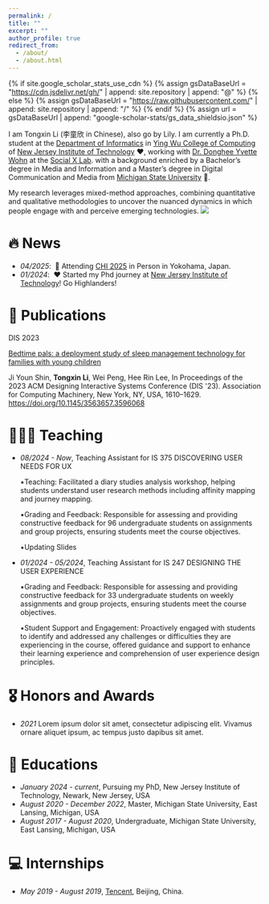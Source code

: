 ```yaml
---
permalink: /
title: ""
excerpt: ""
author_profile: true
redirect_from: 
  - /about/
  - /about.html
---
```


{% if site.google_scholar_stats_use_cdn %}
{% assign gsDataBaseUrl = "https://cdn.jsdelivr.net/gh/" | append: site.repository | append: "@" %}
{% else %}
{% assign gsDataBaseUrl = "https://raw.githubusercontent.com/" | append: site.repository | append: "/" %}
{% endif %}
{% assign url = gsDataBaseUrl | append: "google-scholar-stats/gs_data_shieldsio.json" %}

<span class='anchor' id='about-me'></span>

I am Tongxin Li (李童欣 in Chinese), also go by Lily. I am currently a Ph.D. student at the [Department of Informatics](https://informatics.njit.edu/) in [Ying Wu College of Computing](https://computing.njit.edu/) of [New Jersey Institute of Technology](https://www.njit.edu/) ❤️, working with [Dr. Donghee Yvette Wohn](https://yvettewohn.com/) at the [Social X Lab](https://socialinteractionlab.com/). with a background enriched by a Bachelor’s degree in Media and Information and a Master’s degree in Digital Communication and Media from [Michigan State University](https://msu.edu/) 💚. 

My research leverages mixed-method approaches, combining quantitative and qualitative methodologies to uncover the nuanced dynamics in which people engage with and perceive emerging technologies. <a href='https://scholar.google.com/citations?user=DhtAFkwAAAAJ'><img src="https://img.shields.io/endpoint?url={{ url | url_encode }}&logo=Google%20Scholar&labelColor=f6f6f6&color=9cf&style=flat&label=citations"></a>

# 🔥 News
- *04/2025*: &nbsp;👋 Attending [CHI 2025](https://chi2025.acm.org/) in Person in Yokohama, Japan.
- *01/2024*: &nbsp;❤️ Started my Phd journey at [New Jersey Institute of Technology](https://www.njit.edu/)! Go Highlanders!

# 📝 Publications 

<div class="badge">DIS 2023</div> 

[Bedtime pals: a deployment study of sleep management technology for families with young children](https://dl.acm.org/doi/abs/10.1145/3563657.3596068)

Ji Youn Shin, **Tongxin Li**, Wei Peng, Hee Rin Lee, In Proceedings of the 2023 ACM Designing Interactive Systems Conference (DIS '23). Association for Computing Machinery, New York, NY, USA, 1610–1629. https://doi.org/10.1145/3563657.3596068

# 👩🏻‍🏫 Teaching
- *08/2024 - Now*, Teaching Assistant for IS 375 DISCOVERING USER NEEDS FOR UX

  ▪️Teaching: Facilitated a diary studies analysis workshop, helping students understand user research methods including affinity mapping and journey mapping.

  ▪️Grading and Feedback: Responsible for assessing and providing constructive feedback for 96 undergraduate students on assignments and group projects, ensuring students meet the course objectives.

  ▪️Updating Slides

- *01/2024 - 05/2024*, Teaching Assistant for IS 247 DESIGNING THE USER EXPERIENCE

  ▪️Grading and Feedback: Responsible for assessing and providing constructive feedback for 33 undergraduate students on weekly assignments and group projects, ensuring students meet the course objectives.

  ▪️Student Support and Engagement: Proactively engaged with students to identify and addressed any challenges or difficulties they are experiencing in the course, offered guidance and support to enhance their learning experience and comprehension of user experience design principles.

# 🎖 Honors and Awards
- *2021* Lorem ipsum dolor sit amet, consectetur adipiscing elit. Vivamus ornare aliquet ipsum, ac tempus justo dapibus sit amet. 

# 📖 Educations
- *January 2024 - current*, Pursuing my PhD, New Jersey Institute of Technology, Newark, New Jersey, USA
- *August 2020 - December 2022*, Master, Michigan State University, East Lansing, Michigan, USA
- *August 2017 - August 2020*, Undergraduate, Michigan State University, East Lansing, Michigan, USA

<!--
# 💬 Invited Talks

- *2021.03*, .  \| [\[video\]](https://github.com/)
-->

# 💻 Internships
- *May 2019 - August 2019*, [Tencent](https://www.tencent.com/en-us/), Beijing, China.